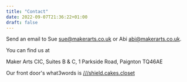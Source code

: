 ```yaml
---
title: "Contact"
date: 2022-09-07T21:36:22+01:00
draft: false
---
```

Send an email to Sue sue@makerarts.co.uk or Abi abi@makerarts.co.uk. 

You can find us at 

Maker Arts CIC,
Suites B & C,
1 Parkside Road,
Paignton
TQ46AE

Our front door's what3words is [///shield.cakes.closet](https://w3w.co/shield.cakes.closet)
